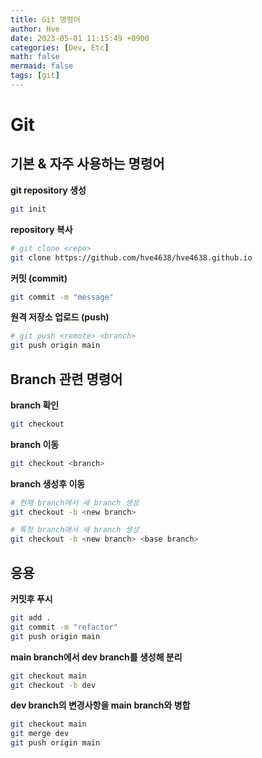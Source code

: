 ```yaml
---
title: Git 명령어
author: Hve
date: 2023-05-01 11:15:49 +0900
categories: [Dev, Etc]
math: false
mermaid: false
tags: [git]
---
```


# Git

## 기본 & 자주 사용하는 명령어

**git repository 생성**

```bash
git init
```

**repository 복사**

```bash
# git clone <repo>
git clone https://github.com/hve4638/hve4638.github.io
```

**커밋 (commit)**

```bash
git commit -m "message"
```

**원격 저장소 업로드 (push)**

```bash
# git push <remote> <branch>
git push origin main
```

## Branch 관련 명령어

**branch 확인**

```bash
git checkout
```

**branch 이동**

```bash
git checkout <branch>
```

**branch 생성후 이동**

```bash
# 현재 branch에서 새 branch 생성
git checkout -b <new branch>

# 특정 branch에서 새 branch 생성
git checkout -b <new branch> <base branch>
```

## 응용

**커밋후 푸시**

```bash
git add .
git commit -m "refactor"
git push origin main
```

**main branch에서 dev branch를 생성해 분리**

```bash
git checkout main
git checkout -b dev
```

**dev branch의 변경사항을 main branch와 병합**

```bash
git checkout main
git merge dev
git push origin main
```

